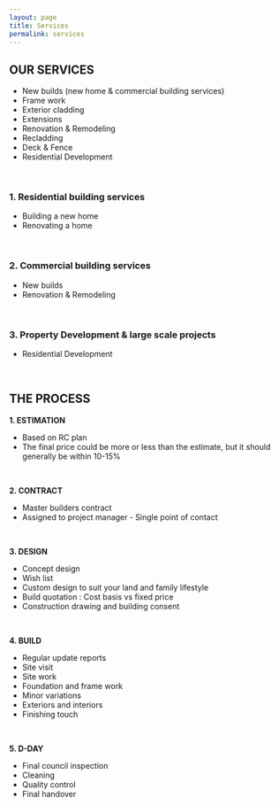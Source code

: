 ```yaml
---
layout: page
title: Services
permalink: services
---
```


## OUR SERVICES

- New builds (new home & commercial building services)
- Frame work
- Exterior cladding
- Extensions
- Renovation & Remodeling
- Recladding
- Deck & Fence
- Residential Development

<br>

### 1. Residential building services
- Building a new home
- Renovating a home

<br>

### 2. Commercial building services
- New builds
- Renovation & Remodeling

<br>

### 3. Property Development & large scale projects
- Residential Development


<br>


## THE PROCESS

**1. ESTIMATION**
- Based on RC plan
- The final price could be more or less than the estimate, but it should generally be within 10-15%

<br>

**2. CONTRACT**
- Master builders contract
- Assigned to project manager - Single point of contact

<br>

**3. DESIGN**
- Concept design
- Wish list
- Custom design to suit your land and family lifestyle
- Build quotation : Cost basis vs fixed price
- Construction drawing and building consent

<br>

**4. BUILD**
- Regular update reports
- Site visit
- Site work
- Foundation and frame work
- Minor variations
- Exteriors and interiors
- Finishing touch

<br>

**5. D-DAY**
- Final council inspection
- Cleaning
- Quality control
- Final handover


<br>
